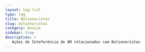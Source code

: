 ```yaml
---
layout: tag-list
type: tag
title: Bolsonaristas
slug: bolsonaristas
category: dossie
sidebar: true
description: >
   Ações de Inteferência de AM relacionadas com Bolsonaristas
---
```

